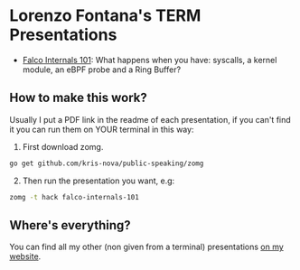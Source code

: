 # Lorenzo Fontana's TERM Presentations

- [Falco Internals 101](/falco-internals-101): What happens when you have: syscalls, a kernel module, an eBPF probe and a Ring Buffer?

## How to make this work?

Usually I put a PDF link in the readme of each presentation, if you can't find it you can run them on YOUR terminal in this way:

1. First download zomg.

```bash
go get github.com/kris-nova/public-speaking/zomg
```

2. Then run the presentation you want, e.g:

```bash
zomg -t hack falco-internals-101
```

## Where's everything?
You can find all my other (non given from a terminal) presentations [on my website](https://fntlnz.wtf/downloads/).

